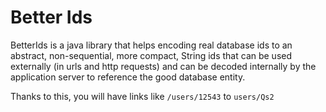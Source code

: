 # Better Ids

BetterIds is a java library that helps encoding real database ids to an abstract, non-sequential, more compact, String ids that can be used externally (in urls and http requests) and can be decoded internally by the application server to reference the good database entity.

Thanks to this, you will have links like `/users/12543` to `users/Qs2`